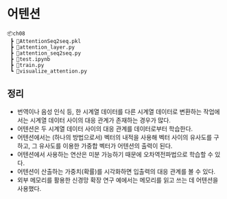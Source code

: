 # 어텐션

```
📦ch08
 ┣ 📜AttentionSeq2seq.pkl
 ┣ 📜attention_layer.py
 ┣ 📜attention_seq2seq.py
 ┣ 📜test.ipynb
 ┣ 📜train.py
 ┗ 📜visualize_attention.py
```

## 정리
- 번역이나 음성 인식 등, 한 시계열 데이터를 다른 시계열 데이터로 변환하는 작업에서는 시계열 데이터 사이의 대응 관계가 존재하는 경우가 많다.
- 어텐션은 두 시계열 데이터 사이의 대응 관계를 데이터로부터 학습한다.
- 어텐션에서는 (하나의 방법으로서) 벡터의 내적을 사용해 벡터 사이의 유사도를 구하고, 그 유사도를 이용한 가중합 벡터가 어텐션의 출력이 된다.
- 어텐션에서 사용하는 연산은 미분 가능하기 때문에 오차역전파법으로 학습할 수 있다.
- 어텐션이 산출하는 가중치(확률)를 시각화하면 입출력의 대응 관계를 볼 수 있다.
- 외부 메모리를 활용한 신경망 확장 연구 예에서는 메모리를 읽고 쓰는 데 어텐션을 사용했다.
